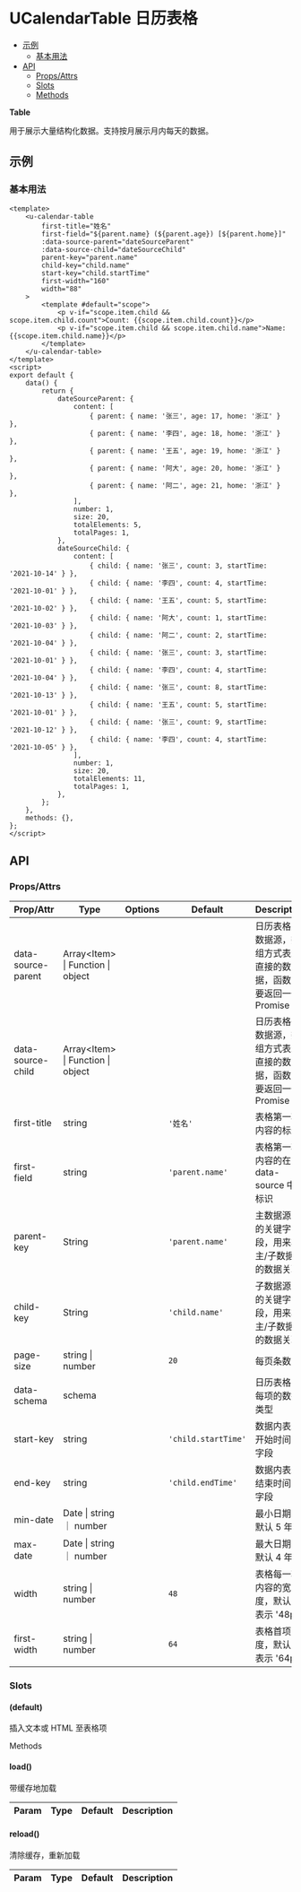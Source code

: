 <!-- 该 README.md 根据 api.yaml 和 docs/*.md 自动生成，为了方便在 GitHub 和 NPM 上查阅。如需修改，请查看源文件 -->

# UCalendarTable 日历表格

- [示例](#示例)
    - [基本用法](#基本用法)
- [API]()
    - [Props/Attrs](#propsattrs)
    - [Slots](#slots)
    - [Methods](#methods)

**Table**

用于展示大量结构化数据。支持按月展示月内每天的数据。

## 示例
### 基本用法

```vue
<template>
    <u-calendar-table
        first-title="姓名"
        first-field="${parent.name} (${parent.age}) [${parent.home}]"
        :data-source-parent="dateSourceParent"
        :data-source-child="dateSourceChild"
        parent-key="parent.name"
        child-key="child.name"
        start-key="child.startTime"
        first-width="160"
        width="88"
    >
        <template #default="scope">
            <p v-if="scope.item.child && scope.item.child.count">Count: {{scope.item.child.count}}</p>
            <p v-if="scope.item.child && scope.item.child.name">Name: {{scope.item.child.name}}</p>
        </template>
    </u-calendar-table>
</template>
<script>
export default {
    data() {
        return {
            dateSourceParent: {
                content: [
                    { parent: { name: '张三', age: 17, home: '浙江' } },
                    { parent: { name: '李四', age: 18, home: '浙江' } },
                    { parent: { name: '王五', age: 19, home: '浙江' } },
                    { parent: { name: '阿大', age: 20, home: '浙江' } },
                    { parent: { name: '阿二', age: 21, home: '浙江' } },
                ],
                number: 1,
                size: 20,
                totalElements: 5,
                totalPages: 1,
            },
            dateSourceChild: {
                content: [
                    { child: { name: '张三', count: 3, startTime: '2021-10-14' } },
                    { child: { name: '李四', count: 4, startTime: '2021-10-01' } },
                    { child: { name: '王五', count: 5, startTime: '2021-10-02' } },
                    { child: { name: '阿大', count: 1, startTime: '2021-10-03' } },
                    { child: { name: '阿二', count: 2, startTime: '2021-10-04' } },
                    { child: { name: '张三', count: 3, startTime: '2021-10-01' } },
                    { child: { name: '李四', count: 4, startTime: '2021-10-04' } },
                    { child: { name: '张三', count: 8, startTime: '2021-10-13' } },
                    { child: { name: '王五', count: 5, startTime: '2021-10-01' } },
                    { child: { name: '张三', count: 9, startTime: '2021-10-12' } },
                    { child: { name: '李四', count: 4, startTime: '2021-10-05' } },
                ],
                number: 1,
                size: 20,
                totalElements: 11,
                totalPages: 1,
            },
        };
    },
    methods: {},
};
</script>
```

## API
### Props/Attrs

| Prop/Attr | Type | Options | Default | Description |
| --------- | ---- | ------- | ------- | ----------- |
| data-source-parent | Array\<Item\> \| Function \| object |  |  | 日历表格主数据源，数组方式表示直接的数据，函数需要返回一个 Promise |
| data-source-child | Array\<Item\> \| Function \| object |  |  | 日历表格子数据源，数组方式表示直接的数据，函数需要返回一个 Promise |
| first-title | string |  | `'姓名'` | 表格第一项内容的标题 |
| first-field | string |  | `'parent.name'` | 表格第一项内容的在 data-source 中的标识 |
| parent-key | String |  | `'parent.name'` | 主数据源中的关键字段，用来将主/子数据源的数据关联 |
| child-key | String |  | `'child.name'` | 子数据源中的关键字段，用来将主/子数据源的数据关联 |
| page-size | string \| number |  | `20` | 每页条数 |
| data-schema | schema |  |  | 日历表格中每项的数据类型 |
| start-key | string |  | `'child.startTime'` | 数据内表示开始时间的字段 |
| end-key | string |  | `'child.endTime'` | 数据内表示结束时间的字段 |
| min-date | Date \| string ｜ number |  |  | 最小日期，默认 5 年前 |
| max-date | Date \| string ｜ number |  |  | 最大日期，默认 4 年后 |
| width | string \| number |  | `48` | 表格每一项内容的宽度，默认 48 表示 '48px' |
| first-width | string \| number |  | `64` | 表格首项宽度，默认 64 表示 '64px' |

### Slots

#### (default)

插入文本或 HTML 至表格项

Methods

#### load()

带缓存地加载

| Param | Type | Default | Description |
| ----- | ---- | ------- | ----------- |

#### reload()

清除缓存，重新加载

| Param | Type | Default | Description |
| ----- | ---- | ------- | ----------- |

